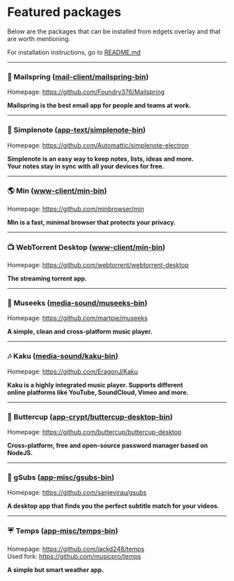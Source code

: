 # Featured packages

Below are the packages that can be installed from edgets overlay and that are worth mentioning.

For installation instructions, go to [README.md](https://github.com/BlueManCZ/edgets/blob/master/README.md)

---

### :email: Mailspring ([mail-client/mailspring-bin](https://github.com/BlueManCZ/edgets/tree/master/mail-client/mailspring-bin))

Homepage: https://github.com/Foundry376/Mailspring

__Mailspring is the best email app for people and teams at work.__

---

### :notebook: Simplenote ([app-text/simplenote-bin](https://github.com/BlueManCZ/edgets/tree/master/app-text/simplenote-bin))

Homepage: https://github.com/Automattic/simplenote-electron

__Simplenote is an easy way to keep notes, lists, ideas and more.<br>
Your notes stay in sync with all your devices for free.__

---

### :earth_americas: Min ([www-client/min-bin](https://github.com/BlueManCZ/edgets/tree/master/www-client/min-bin))

Homepage: https://github.com/minbrowser/min

__Min is a fast, minimal browser that protects your privacy.__

---

### :tv: WebTorrent Desktop ([www-client/min-bin](https://github.com/BlueManCZ/edgets/tree/master/net-p2p/webtorrent-desktop-bin))

Homepage: https://github.com/webtorrent/webtorrent-desktop

__The streaming torrent app.__

---

### :musical_note: Museeks ([media-sound/museeks-bin](https://github.com/BlueManCZ/edgets/tree/master/media-sound/museeks-bin))

Homepage: https://github.com/martpie/museeks

__A simple, clean and cross-platform music player.__

---

### :notes: Kaku ([media-sound/kaku-bin](https://github.com/BlueManCZ/edgets/tree/master/media-sound/kaku-bin))

Homepage: https://github.com/EragonJ/Kaku

__Kaku is a highly integrated music player. Supports different<br>
online platforms like YouTube, SoundCloud, Vimeo and more.__

---

### :closed_lock_with_key: Buttercup ([app-crypt/buttercup-desktop-bin](https://github.com/BlueManCZ/edgets/tree/master/app-crypt/buttercup-desktop-bin))

Homepage: https://github.com/buttercup/buttercup-desktop

__Cross-platform, free and open-source password manager based on NodeJS.__

---

### :page_facing_up: gSubs ([app-misc/gsubs-bin](https://github.com/BlueManCZ/edgets/tree/master/app-misc/gsubs-bin))

Homepage: https://github.com/sanjevirau/gsubs

__A desktop app that finds you the perfect subtitle match for your videos.__

---

### :umbrella: Temps ([app-misc/temps-bin](https://github.com/BlueManCZ/edgets/tree/master/app-misc/temps-bin))

Homepage: https://github.com/jackd248/temps<br>
Used fork: https://github.com/musicpro/temps

__A simple but smart weather app.__
